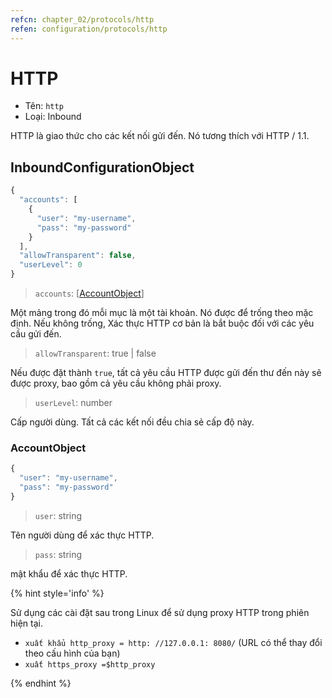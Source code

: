 ```yaml
---
refcn: chapter_02/protocols/http
refen: configuration/protocols/http
---
```

# HTTP

* Tên: `http`
* Loại: Inbound

HTTP là giao thức cho các kết nối gửi đến. Nó tương thích với HTTP / 1.1.

## InboundConfigurationObject

```javascript
{
  "accounts": [
    {
      "user": "my-username",
      "pass": "my-password"
    }
  ],
  "allowTransparent": false,
  "userLevel": 0
}
```

> `accounts`: \[[AccountObject](#accountobject)\]

Một mảng trong đó mỗi mục là một tài khoản. Nó được để trống theo mặc định. Nếu không trống, Xác thực HTTP cơ bản là bắt buộc đối với các yêu cầu gửi đến.

> `allowTransparent`: true | false

Nếu được đặt thành `true`, tất cả yêu cầu HTTP được gửi đến thư đến này sẽ được proxy, bao gồm cả yêu cầu không phải proxy.

> `userLevel`: number

Cấp người dùng. Tất cả các kết nối đều chia sẻ cấp độ này.

### AccountObject

```javascript
{
  "user": "my-username",
  "pass": "my-password"
}
```

> `user`: string

Tên người dùng để xác thực HTTP.

> `pass`: string

mật khẩu để xác thực HTTP.

{% hint style='info' %}

Sử dụng các cài đặt sau trong Linux để sử dụng proxy HTTP trong phiên hiện tại.

* `xuất khẩu http_proxy = http: //127.0.0.1: 8080/` (URL có thể thay đổi theo cấu hình của bạn)
* `xuất https_proxy =$http_proxy`

{% endhint %}